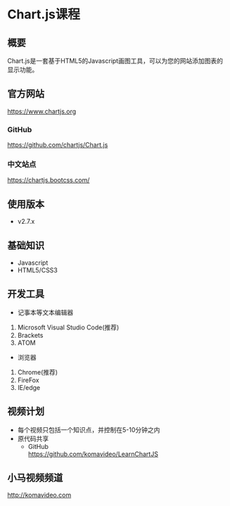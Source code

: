 Chart.js课程
============

## 概要

Chart.js是一套基于HTML5的Javascript画图工具，可以为您的网站添加图表的显示功能。

## 官方网站

https://www.chartjs.org

### GitHub

https://github.com/chartjs/Chart.js

### 中文站点

https://chartjs.bootcss.com/

## 使用版本

+ v2.7.x

## 基础知识

+ Javascript
+ HTML5/CSS3

## 开发工具

* 记事本等文本编辑器
 1. Microsoft Visual Studio Code(推荐)
 2. Brackets
 3. ATOM

* 浏览器
 1. Chrome(推荐)
 2. FireFox
 3. IE/edge

## 视频计划
* 每个视频只包括一个知识点，并控制在5-10分钟之内
* 原代码共享
  - GitHub  
    https://github.com/komavideo/LearnChartJS

## 小马视频频道

http://komavideo.com

